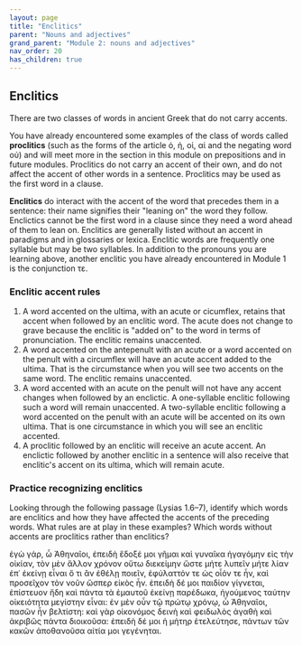 ```yaml
---
layout: page
title: "Enclitics"
parent: "Nouns and adjectives"
grand_parent: "Module 2: nouns and adjectives"
nav_order: 20
has_children: true
---
```


## Enclitics

There are two classes of words in ancient Greek that do not carry accents.

You have already encountered some examples of the class of words called **proclitics** (such as the forms of the article ὁ, ἡ, οἱ, αἱ and the negating word οὐ) and will meet more in the section in this module on prepositions and in future modules. Proclitics do not carry an accent of their own, and do not affect the accent of other words in a sentence. Proclitics may be used as the first word in a clause.  

**Enclitics** do interact with the accent of the word that precedes them in a sentence: their name signifies their "leaning on" the word they follow. Enclictics cannot be the first word in a clause since they need a word ahead of them to lean on. Enclitics are generally listed without an accent in paradigms and in glossaries or lexica. Enclitic words are frequently one syllable but may be two syllables. In addition to the pronouns you are learning above, another enclitic you have already encountered in Module 1 is the conjunction τε. 

### Enclitic accent rules
1. A word accented on the ultima, with an acute or cicumflex, retains that accent when followed by an enclitic word. The acute does not change to grave because the enclitic is "added on" to the word in terms of pronunciation. The enclitic remains unaccented.
2. A word accented on the antepenult with an acute or a word accented on the penult with a circumflex will have an acute accent added to the ultima. That is the circumstance when you will see two accents on the same word. The enclitic remains unaccented.
3. A word accented with an acute on the penult will not have any accent changes when followed by an enclictic. A one-syllable enclitic following such a word will remain unaccented. A two-syllable enclitic following a word accented on the penult with an acute will be accented on its own ultima. That is one circumstance in which you will see an enclitic accented.
4. A proclitic followed by an enclitic will receive an acute accent. An enclictic followed by another enclitic in a sentence will also receive that enclitic's accent on its ultima, which will remain acute.

### Practice recognizing enclitics
Looking through the following passage (Lysias 1.6–7), identify which words are enclitics and how they have affected the accents of the preceding words. What rules are at play in these examples? Which words without accents are proclitics rather than enclitics?

ἐγὼ γάρ, ὦ Ἀθηναῖοι, ἐπειδὴ ἔδοξέ μοι γῆμαι καὶ γυναῖκα ἠγαγόμην εἰς τὴν οἰκίαν, τὸν μὲν ἄλλον χρόνον οὕτω διεκείμην ὥστε μήτε λυπεῖν μήτε λίαν ἐπ᾽ ἐκείνῃ εἶναι ὅ τι ἂν ἐθέλῃ ποιεῖν, ἐφύλαττόν τε ὡς οἷόν τε ἦν, καὶ προσεῖχον τὸν νοῦν ὥσπερ εἰκὸς ἦν. ἐπειδὴ δέ μοι παιδίον γίγνεται, ἐπίστευον ἤδη καὶ πάντα τὰ ἐμαυτοῦ ἐκείνῃ παρέδωκα, ἡγούμενος ταύτην οἰκειότητα μεγίστην εἶναι: ἐν μὲν οὖν τῷ πρώτῳ χρόνῳ, ὦ Ἀθηναῖοι, πασῶν ἦν βελτίστη: καὶ γὰρ οἰκονόμος δεινὴ καὶ φειδωλὸς ἀγαθὴ καὶ ἀκριβῶς πάντα διοικοῦσα: ἐπειδὴ δέ μοι ἡ μήτηρ ἐτελεύτησε, πάντων τῶν κακῶν ἀποθανοῦσα αἰτία μοι γεγένηται.



